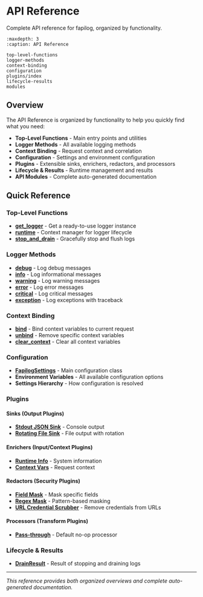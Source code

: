 # API Reference

Complete API reference for fapilog, organized by functionality.

```{toctree}
:maxdepth: 3
:caption: API Reference

top-level-functions
logger-methods
context-binding
configuration
plugins/index
lifecycle-results
modules
```

## Overview

The API Reference is organized by functionality to help you quickly find what you need:

- **Top-Level Functions** - Main entry points and utilities
- **Logger Methods** - All available logging methods
- **Context Binding** - Request context and correlation
- **Configuration** - Settings and environment configuration
- **Plugins** - Extensible sinks, enrichers, redactors, and processors
- **Lifecycle & Results** - Runtime management and results
- **API Modules** - Complete auto-generated documentation

## Quick Reference

### Top-Level Functions

- **[get_logger](top-level-functions.md#get_logger)** - Get a ready-to-use logger instance
- **[runtime](top-level-functions.md#runtime)** - Context manager for logger lifecycle
- **[stop_and_drain](top-level-functions.md#stop_and_drain)** - Gracefully stop and flush logs

### Logger Methods

- **[debug](logger-methods.md#debug)** - Log debug messages
- **[info](logger-methods.md#info)** - Log informational messages
- **[warning](logger-methods.md#warning)** - Log warning messages
- **[error](logger-methods.md#error)** - Log error messages
- **[critical](logger-methods.md#critical)** - Log critical messages
- **[exception](logger-methods.md#exception)** - Log exceptions with traceback

### Context Binding

- **[bind](context-binding.md#bind)** - Bind context variables to current request
- **[unbind](context-binding.md#unbind)** - Remove specific context variables
- **[clear_context](context-binding.md#clear_context)** - Clear all context variables

### Configuration

- **[FapilogSettings](configuration.md#fapilogsettings)** - Main configuration class
- **Environment Variables** - All available configuration options
- **Settings Hierarchy** - How configuration is resolved

### Plugins

#### Sinks (Output Plugins)

- **[Stdout JSON Sink](plugins/sinks.md#stdout-json-sink)** - Console output
- **[Rotating File Sink](plugins/sinks.md#rotating-file-sink)** - File output with rotation

#### Enrichers (Input/Context Plugins)

- **[Runtime Info](plugins/enrichers.md#runtime-info-enricher)** - System information
- **[Context Vars](plugins/enrichers.md#context-vars-enricher)** - Request context

#### Redactors (Security Plugins)

- **[Field Mask](plugins/redactors.md#field-mask-redactor)** - Mask specific fields
- **[Regex Mask](plugins/redactors.md#regex-mask-redactor)** - Pattern-based masking
- **[URL Credential Scrubber](plugins/redactors.md#url-credentials-redactor)** - Remove credentials from URLs

#### Processors (Transform Plugins)

- **[Pass-through](plugins/processors.md#pass-through-processor)** - Default no-op processor

### Lifecycle & Results

- **[DrainResult](lifecycle-results.md#drainresult)** - Result of stopping and draining logs

---

_This reference provides both organized overviews and complete auto-generated documentation._
